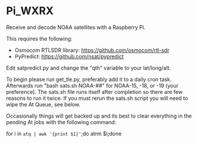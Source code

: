 # Pi_WXRX
Receive and decode NOAA satellites with a Raspberry Pi.

This requires the following:
* Osmocom RTLSDR library: https://github.com/osmocom/rtl-sdr
* PyPredict: https://github.com/nsat/pypredict

Edit satpredict.py and change the "qth" variable to your lat/long/alt.

To begin please run get_tle.py, preferably add it to a daily cron task. Afterwards run "bash sats.sh NOAA-##" for NOAA-15, -18, or -19 (your preference). The sats.sh file runs itself after completion so there are few reasons to run it twice. If you must rerun the sats.sh script you will need to wipe the At Queue, see below.

Occasionally things will get backed up and its best to clear everything in the pending At jobs with the following command:

   for i in `atq | awk '{print $1}'`;do atrm $i;done
